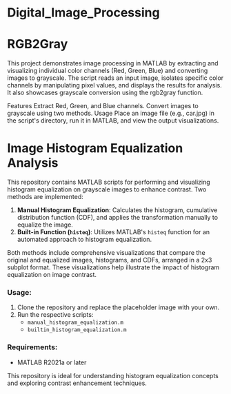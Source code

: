 # Digital_Image_Processing

#  RGB2Gray
This project demonstrates image processing in MATLAB by extracting and visualizing individual color channels (Red, Green, Blue) and converting images to grayscale. The script reads an input image, isolates specific color channels by manipulating pixel values, and displays the results for analysis. It also showcases grayscale conversion using the rgb2gray function.

Features
Extract Red, Green, and Blue channels.
Convert images to grayscale using two methods.
Usage
Place an image file (e.g., car.jpg) in the script's directory, run it in MATLAB, and view the output visualizations.




# Image Histogram Equalization Analysis

This repository contains MATLAB scripts for performing and visualizing histogram equalization on grayscale images to enhance contrast. Two methods are implemented:

1. **Manual Histogram Equalization**: Calculates the histogram, cumulative distribution function (CDF), and applies the transformation manually to equalize the image.
2. **Built-in Function (`histeq`)**: Utilizes MATLAB's `histeq` function for an automated approach to histogram equalization.

Both methods include comprehensive visualizations that compare the original and equalized images, histograms, and CDFs, arranged in a 2x3 subplot format. These visualizations help illustrate the impact of histogram equalization on image contrast.

### Usage:
1. Clone the repository and replace the placeholder image with your own.
2. Run the respective scripts:
   - `manual_histogram_equalization.m`
   - `builtin_histogram_equalization.m`

### Requirements:
- MATLAB R2021a or later

This repository is ideal for understanding histogram equalization concepts and exploring contrast enhancement techniques.
